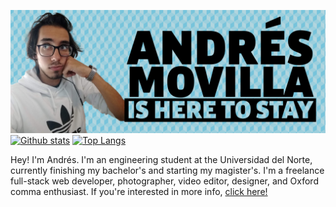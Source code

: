 [![](https://raw.githubusercontent.com/andremov/andremov/master/splash.png)](https://andremov.github.io/)
[![Github stats](https://github-readme-stats.vercel.app/api?username=andremov&count_private=true&show_icons=true)](https://github.com/anuraghazra/github-readme-stats)
[![Top Langs](https://github-readme-stats.vercel.app/api/top-langs/?username=andremov&layout=compact)](https://github.com/anuraghazra/github-readme-stats)

Hey! I'm Andrés. I'm an engineering student at the Universidad del Norte, currently finishing my bachelor's and starting my magister's. I'm a freelance full-stack web developer, photographer, video editor, designer, and Oxford comma enthusiast. If you're interested in more info, [click here!](https://andremov.github.io/)

<!--

- 🔭 I’m currently working on ...
- 🌱 I’m currently learning ...
- 👯 I’m looking to collaborate on ...
- 🤔 I’m looking for help with ...
- 💬 Ask me about ...
- 📫 How to reach me: ...
- 😄 Pronouns: ...
- ⚡ Fun fact: ...
-->
